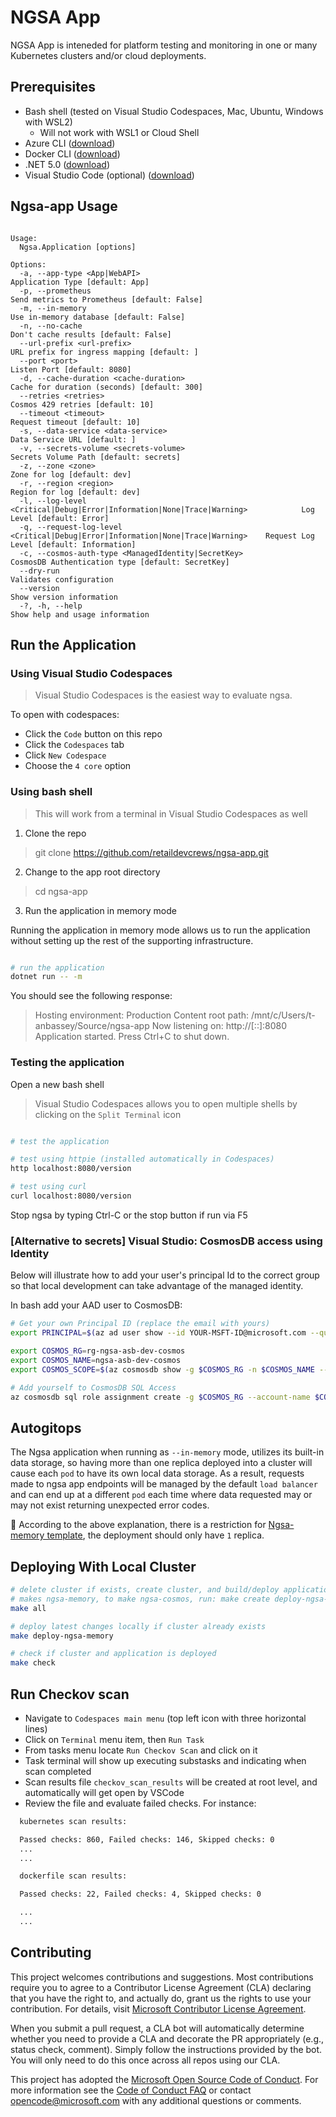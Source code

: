 # NGSA App

NGSA App is inteneded for platform testing and monitoring in one or many Kubernetes clusters and/or cloud deployments.

## Prerequisites

- Bash shell (tested on Visual Studio Codespaces, Mac, Ubuntu, Windows with WSL2)
  - Will not work with WSL1 or Cloud Shell
- Azure CLI ([download](https://docs.microsoft.com/en-us/cli/azure/install-azure-cli?view=azure-cli-latest))
- Docker CLI ([download](https://docs.docker.com/install/))
- .NET 5.0 ([download](https://docs.microsoft.com/en-us/dotnet/core/install/))
- Visual Studio Code (optional) ([download](https://code.visualstudio.com/download))

## Ngsa-app Usage

```text

Usage:
  Ngsa.Application [options]

Options:
  -a, --app-type <App|WebAPI>                                                      Application Type [default: App]
  -p, --prometheus                                                                 Send metrics to Prometheus [default: False]
  -m, --in-memory                                                                  Use in-memory database [default: False]
  -n, --no-cache                                                                   Don't cache results [default: False]
  --url-prefix <url-prefix>                                                        URL prefix for ingress mapping [default: ]
  --port <port>                                                                    Listen Port [default: 8080]
  -d, --cache-duration <cache-duration>                                            Cache for duration (seconds) [default: 300]
  --retries <retries>                                                              Cosmos 429 retries [default: 10]
  --timeout <timeout>                                                              Request timeout [default: 10]
  -s, --data-service <data-service>                                                Data Service URL [default: ]
  -v, --secrets-volume <secrets-volume>                                            Secrets Volume Path [default: secrets]
  -z, --zone <zone>                                                                Zone for log [default: dev]
  -r, --region <region>                                                            Region for log [default: dev]
  -l, --log-level <Critical|Debug|Error|Information|None|Trace|Warning>            Log Level [default: Error]
  -q, --request-log-level <Critical|Debug|Error|Information|None|Trace|Warning>    Request Log Level [default: Information]
  -c, --cosmos-auth-type <ManagedIdentity|SecretKey>                               CosmosDB Authentication type [default: SecretKey]
  --dry-run                                                                        Validates configuration
  --version                                                                        Show version information
  -?, -h, --help                                                                   Show help and usage information

```

## Run the Application

### Using Visual Studio Codespaces

> Visual Studio Codespaces is the easiest way to evaluate ngsa.

To open with codespaces:

- Click the `Code` button on this repo
- Click the `Codespaces` tab
- Click `New Codespace`
- Choose the `4 core` option

### Using bash shell

> This will work from a terminal in Visual Studio Codespaces as well

1. Clone the repo

> git clone https://github.com/retaildevcrews/ngsa-app.git

2. Change to the app root directory

> cd ngsa-app

3. Run the application in memory mode

  Running the application in memory mode allows us to run the application without setting up the rest of the supporting infrastructure.

```bash

# run the application
dotnet run -- -m

```

 You should see the following response:
 > Hosting environment: Production
Content root path: /mnt/c/Users/t-anbassey/Source/ngsa-app
Now listening on: http://[::]:8080
Application started. Press Ctrl+C to shut down.

### Testing the application

Open a new bash shell

> Visual Studio Codespaces allows you to open multiple shells by clicking on the `Split Terminal` icon

```bash

# test the application

# test using httpie (installed automatically in Codespaces)
http localhost:8080/version

# test using curl
curl localhost:8080/version

```

Stop ngsa by typing Ctrl-C or the stop button if run via F5

### [Alternative to secrets] Visual Studio: CosmosDB access using Identity

Below will illustrate how to add your user's principal Id to the correct group so that local development can take advantage of the managed identity.

In bash add your AAD user to CosmosDB:

```bash
# Get your own Principal ID (replace the email with yours)
export PRINCIPAL=$(az ad user show --id YOUR-MSFT-ID@microsoft.com --query 'id' -o tsv)

export COSMOS_RG=rg-ngsa-asb-dev-cosmos
export COSMOS_NAME=ngsa-asb-dev-cosmos
export COSMOS_SCOPE=$(az cosmosdb show -g $COSMOS_RG -n $COSMOS_NAME --query id -o tsv)

# Add yourself to CosmosDB SQL Access
az cosmosdb sql role assignment create -g $COSMOS_RG --account-name $COSMOS_NAME --role-definition-id 00000000-0000-0000-0000-000000000002 --principal-id $PRINCIPAL --scope $COSMOS_SCOPE

```

## Autogitops

The Ngsa application when running as `--in-memory` mode, utilizes its built-in data storage, so having more than one replica deployed into a cluster will cause each `pod` to have its own local data storage. As a result, requests made to ngsa app endpoints will be managed by the default `load balancer` and can end up at a different `pod` each time where data requested may or may not exist returning unexpected error codes.

🛑 According to the above explanation, there is a restriction for [Ngsa-memory template](./autogitops/dev/ngsa-memory.yaml#replicas), the deployment should only have `1` replica.

## Deploying With Local Cluster

```bash
# delete cluster if exists, create cluster, and build/deploy application
# makes ngsa-memory, to make ngsa-cosmos, run: make create deploy-ngsa-cosmos
make all

# deploy latest changes locally if cluster already exists
make deploy-ngsa-memory

# check if cluster and application is deployed
make check
```

## Run Checkov scan

- Navigate to `Codespaces main menu` (top left icon with three horizontal lines)
- Click on `Terminal` menu item, then `Run Task`
- From tasks menu locate `Run Checkov Scan` and click on it
- Task terminal will show up executing substasks and indicating when scan completed
- Scan results file `checkov_scan_results` will be created at root level, and automatically will get open by VSCode
- Review the file and evaluate failed checks. For instance:

```bash
  kubernetes scan results:

  Passed checks: 860, Failed checks: 146, Skipped checks: 0
  ...
  ...

  dockerfile scan results:

  Passed checks: 22, Failed checks: 4, Skipped checks: 0

  ...
  ...

```

## Contributing

This project welcomes contributions and suggestions. Most contributions require you to agree to a
Contributor License Agreement (CLA) declaring that you have the right to, and actually do, grant us
the rights to use your contribution. For details, visit [Microsoft Contributor License Agreement](https://cla.opensource.microsoft.com).

When you submit a pull request, a CLA bot will automatically determine whether you need to provide
a CLA and decorate the PR appropriately (e.g., status check, comment). Simply follow the instructions
provided by the bot. You will only need to do this once across all repos using our CLA.

This project has adopted the [Microsoft Open Source Code of Conduct](https://opensource.microsoft.com/codeofconduct/).
For more information see the [Code of Conduct FAQ](https://opensource.microsoft.com/codeofconduct/faq/) or
contact [opencode@microsoft.com](mailto:opencode@microsoft.com) with any additional questions or comments.
